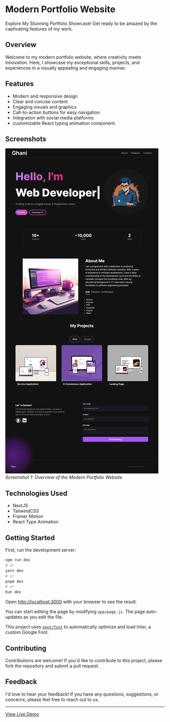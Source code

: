 
# Modern Portfolio Website

Explore My Stunning Portfolio Showcase! Get ready to be amazed by the captivating features of my work.

## Overview

Welcome to my modern portfolio website, where creativity meets innovation. Here, I showcase my exceptional skills, projects, and experiences in a visually appealing and engaging manner. 

## Features

- Modern and responsive design
- Clear and concise content
- Engaging visuals and graphics
- Call-to-action buttons for easy navigation
- Integration with social media platforms
- customizable React typing animation component.

## Screenshots

![Screenshot 1](/public/images/homePagePortfolio.png)
*Screenshot 1: Overview of the Modern Portfolio Website.*


## Technologies Used

- NextJS
- TailwindCSS
- Framer Motion
- React Type Animation
  
## Getting Started

First, run the development server:

```bash
npm run dev
# or
yarn dev
# or
pnpm dev
# or
bun dev
```

Open [http://localhost:3000](http://localhost:3000) with your browser to see the result.

You can start editing the page by modifying `app/page.js`. The page auto-updates as you edit the file.

This project uses [`next/font`](https://nextjs.org/docs/basic-features/font-optimization) to automatically optimize and load Inter, a custom Google Font.


## Contributing

Contributions are welcome! If you'd like to contribute to this project, please fork the repository and submit a pull request.


## Feedback

I'd love to hear your feedback! If you have any questions, suggestions, or concerns, please feel free to reach out to us.


---

[View Live Demo](https://ghaniportofolio.vercel.app/)

